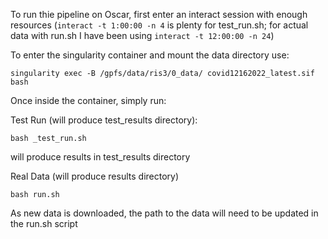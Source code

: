 To run thie pipeline on Oscar, first enter an interact session with enough resources (```interact -t 1:00:00 -n 4``` is plenty for test_run.sh; for actual data with run.sh I have been using ```interact -t 12:00:00 -n 24```)


To enter the singularity container and mount the data directory use:

```
singularity exec -B /gpfs/data/ris3/0_data/ covid12162022_latest.sif bash
```

Once inside the container, simply run:

Test Run (will produce test_results directory):

```
bash _test_run.sh
```
will produce results in test_results directory


Real Data (will produce results directory)
```
bash run.sh
```

As new data is downloaded, the path to the data will need to be updated in the run.sh script

